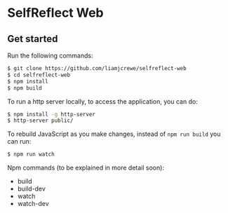 # SelfReflect Web

## Get started

Run the following commands:

```sh
$ git clone https://github.com/liamjcrewe/selfreflect-web
$ cd selfreflect-web
$ npm install
$ npm build
```

To run a http server locally, to access the application, you can do:

```sh
$ npm install -g http-server
$ http-server public/
```

To rebuild JavaScript as you make changes, instead of ```npm run build``` you can run:

```sh
$ npm run watch
```

Npm commands (to be explained in more detail soon):
* build
* build-dev
* watch
* watch-dev
